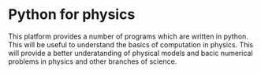 # Python for physics
This platform provides a number of programs which are written in python.
This will be useful to understand the basics of computation in physics. 
This will provide a better underatanding of physical models and bacic numerical problems in physics and other branches of science.
